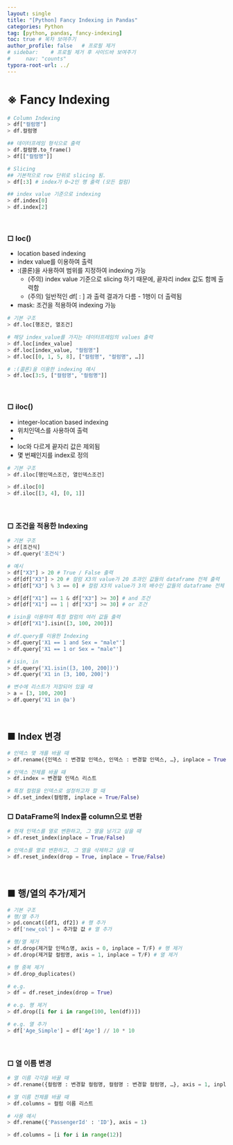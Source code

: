 ```yaml
---
layout: single
title: "[Python] Fancy Indexing in Pandas"
categories: Python
tag: [python, pandas, fancy-indexing]
toc: true # 목차 보여주기
author_profile: false   # 프로필 제거
# sidebar:    # 프로필 제거 후 사이드바 보여주기
#     nav: "counts"
typora-root-url: ../
---
```


<h1 color='red'>
※ Fancy Indexing
</h1>

```py
# Column Indexing
> df["컬럼명"]
> df.컬럼명

## 데이터프레임 형식으로 출력
> df.컬럼명.to_frame()
> df[["컬럼명"]]

# Slicing
## 기본적으로 row 단위로 slicing 됨.
> df[:3] # index가 0~2인 행 출력 (모든 컬럼)

## index value 기준으로 indexing
> df.index[0]
> df.index[2]
```

<br>

### □ loc()
- location based indexing
- index value를 이용하여 출력
- :(콜론)을 사용하여 범위를 지정하여 indexing 가능
  - (주의) index value 기준으로 slicing 하기 때문에, 끝자리 index 값도 함께 출력함
  - (주의) 일반적인 df[ : ] 과 출력 결과가 다름 - 1행이 더 출력됨
- mask: 조건을 적용하여 indexing 가능

```py
# 기본 구조
> df.loc[행조건, 열조건]
```

```py
# 해당 index_value를 가지는 데이터프레임의 values 출력
> df.loc[index_value] 
> df.loc[index_value, "컬럼명"] 
> df.loc[[0, 1, 5, 8], ["컬럼명", "컬럼명", …]]

# :(콜론)을 이용한 indexing 예시
> df.loc[3:5, ["컬럼명", "컬럼명"]]
```

<br>

### □ iloc()
- integer-location based indexing
- 위치인덱스를 사용하여 출력
- 
- loc와 다르게 끝자리 값은 제외됨
- 몇 번째인지를 index로 정의

```py
# 기본 구조
> df.iloc[행인덱스조건, 열인덱스조건]
```

```py
> df.iloc[0]
> df.iloc[[3, 4], [0, 1]]
```

<br>

### □ 조건을 적용한 Indexing

```py
# 기본 구조
> df[조건식]
> df.query('조건식')
```

```py
# 예시
> df["X3"] > 20 # True / False 출력
> df[df["X3"] > 20 # 컬럼 X3의 value가 20 초과인 값들의 dataframe 전체 출력
> df[df["X3"] % 3 == 0] # 컬럼 X3의 value가 3의 배수인 값들의 dataframe 전체 출력

> df[df["X1"] == 1 & df["X3"] >= 30] # and 조건
> df[df["X1"] == 1 | df["X3"] >= 30] # or 조건

# isin을 이용하여 특정 컬럼의 여러 값들 출력
> df[df["X1"].isin([3, 100, 200])]
```

```py
# df.query를 이용한 Indexing
> df.query['X1 == 1 and Sex = "male"']
> df.query['X1 == 1 or Sex = "male"']

# isin, in
> df.query('X1.isin([3, 100, 200])')
> df.query('X1 in [3, 100, 200]')

# 변수에 리스트가 저장되어 있을 때
> a = [3, 100, 200]
> df.query('X1 in @a')
```

<br>

## ■ Index 변경

```py
# 인덱스 몇 개를 바꿀 때
> df.rename({인덱스 : 변경할 인덱스, 인덱스 : 변경할 인덱스, …}, inplace = True/False)

# 인덱스 전체를 바꿀 때
> df.index = 변경할 인덱스 리스트

# 특정 컬럼을 인덱스로 설정하고자 할 때
> df.set_index(컬럼명, inplace = True/False)
```

### □ DataFrame의 Index를 column으로 변환

```py
# 현재 인덱스를 열로 변환하고, 그 열을 남기고 싶을 때
> df.reset_index(inplace = True/False)

# 인덱스를 열로 변환하고, 그 열을 삭제하고 싶을 때
> df.reset_index(drop = True, inplace = True/False)
```

<br>

## ■ 행/열의 추가/제거

```py
# 기본 구조
# 행/열 추가
> pd.concat([df1, df2]) # 행 추가
> df['new_col'] = 추가할 값 # 열 추가

# 행/열 제거
> df.drop(제거할 인덱스명, axis = 0, inplace = T/F) # 행 제거
> df.drop(제거할 컬럼명, axis = 1, inplace = T/F) # 열 제거

# 행 중복 제거
> df.drop_duplicates()
```

```py
# e.g.
> df = df.reset_index(drop = True)

# e.g. 행 제거
> df.drop([i for i in range(100, len(df))])

# e.g. 열 추가
> df['Age_Simple'] = df['Age'] // 10 * 10
```

<br>

### □ 열 이름 변경

```py
# 열 이름 각각을 바꿀 때
> df.rename({컬럼명 : 변경할 컬럼명, 컬럼명 : 변경할 컬럼명, …}, axis = 1, inplace = T/F)

# 열 이름 전체를 바꿀 때
> df.columns = 컬럼 이름 리스트
```

```py
# 사용 예시
> df.rename({'PassengerId' : 'ID'}, axis = 1)

> df.columns = [i for i in range(12)]
```